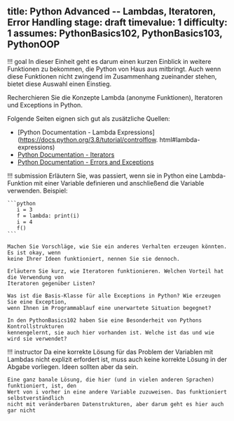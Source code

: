 title: Python Advanced -- Lambdas, Iteratoren, Error Handling
stage: draft
timevalue: 1
difficulty: 1
assumes: PythonBasics102, PythonBasics103, PythonOOP
---
!!! goal
    In dieser Einheit geht es darum einen kurzen Einblick in weitere Funktionen zu bekommen, die 
    Python von Haus aus mitbringt. 
    Auch wenn diese Funktionen nicht zwingend im Zusammenhang zueinander stehen, bietet diese 
    Auswahl einen Einstieg.
    

Recherchieren Sie die Konzepte Lambda (anonyme Funktionen), Iteratoren und Exceptions in Python.

Folgende Seiten eignen sich gut als zusätzliche Quellen:

 * [Python Documentation - Lambda Expressions](https://docs.python.org/3.8/tutorial/controlflow.
html#lambda-expressions) 
 * [Python Documentation - Iterators](https://docs.python.org/3.8/tutorial/classes.html#iterators)
 * [Python Documentation - Errors and Exceptions](https://docs.python.org/3.8/tutorial/errors.html)


!!! submission
    Erläutern Sie, was passiert, wenn sie in Python eine Lambda-Funktion mit einer Variable
    definieren und anschließend die Variable verwenden. Beispiel:

    ```python
       i = 3
       f = lambda: print(i)
       i = 4
       f()
    ```

    Machen Sie Vorschläge, wie Sie ein anderes Verhalten erzeugen könnten. Es ist okay, wenn
    keine Ihrer Ideen funktioniert, nennen Sie sie dennoch.

    Erläutern Sie kurz, wie Iteratoren funktionieren. Welchen Vorteil hat die Verwendung von
    Iteratoren gegenüber Listen?

    Was ist die Basis-Klasse für alle Exceptions in Python? Wie erzeugen Sie eine Exception,
    wenn Ihnen im Programmablauf eine unerwartete Situation begegnet?

    In den PythonBasics102 haben Sie eine Besonderheit von Pythons Kontrollstrukturen
    kennengelernt, sie auch hier vorhanden ist. Welche ist das und wie wird sie verwendet?

!!! instructor
    Da eine korrekte Lösung für das Problem der Variablen mit Lambdas nicht explizit erfordert
    ist, muss auch keine korrekte Lösung in der Abgabe vorliegen. Ideen sollten aber da sein.

    Eine ganz banale Lösung, die hier (und in vielen anderen Sprachen) funktioniert, ist, den
    Wert von i vorher in eine andere Variable zuzuweisen. Das funktioniert selbstverständlich
    nicht mit veränderbaren Datenstrukturen, aber darum geht es hier auch gar nicht
